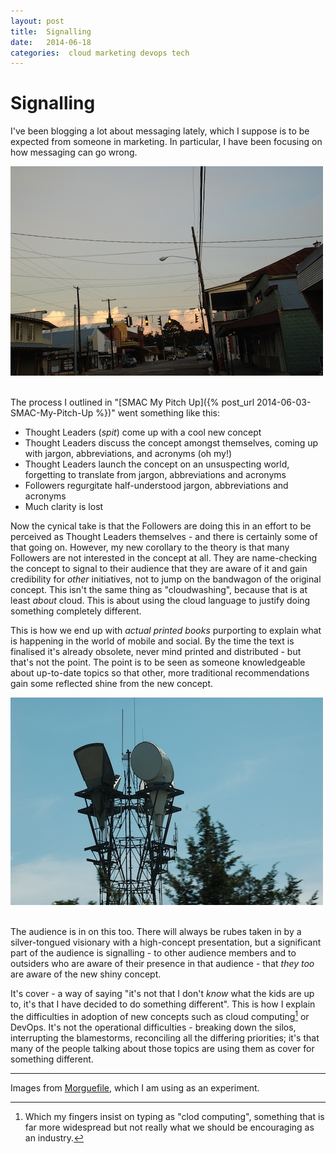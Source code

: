```yaml
---
layout: post
title:  Signalling 
date:   2014-06-18 
categories:  cloud marketing devops tech 
---
```


# Signalling


I've been blogging a lot about messaging lately, which I suppose is to be expected from someone in marketing. In particular, I have been focusing on how messaging can go wrong.  

![|500x0](/images/unknown_filename.311.jpeg)  

The process I outlined in "[SMAC My Pitch Up]({% post_url 2014-06-03-SMAC-My-Pitch-Up %})" went something like this:  

* Thought Leaders (*spit*) come up with a cool new concept
* Thought Leaders discuss the concept amongst themselves, coming up with jargon, abbreviations, and acronyms (oh my!)
* Thought Leaders launch the concept on an unsuspecting world, forgetting to translate from jargon, abbreviations and acronyms
* Followers regurgitate half-understood jargon, abbreviations and acronyms
* Much clarity is lost  

Now the cynical take is that the Followers are doing this in an effort to be perceived as Thought Leaders themselves - and there is certainly some of that going on. However, my new corollary to the theory is that many Followers are not interested in the concept at all. They are name-checking the concept to signal to their audience that they are aware of it and gain credibility for *other* initiatives, not to jump on the bandwagon of the original concept. This isn't the same thing as "cloudwashing", because that is at least *about* cloud. This is about using the cloud language to justify doing something completely different.  

This is how we end up with *actual printed books* purporting to explain what is happening in the world of mobile and social. By the time the text is finalised it's already obsolete, never mind printed and distributed - but that's not the point. The point is to be seen as someone knowledgeable about up-to-date topics so that other, more traditional recommendations gain some reflected shine from the new concept.  

![|500x0](/images/unknown_filename.312.jpeg)  

The audience is in on this too. There will always be rubes taken in by a silver-tongued visionary with a high-concept presentation, but a significant part of the audience is signalling - to other audience members and to outsiders who are aware of their presence in that audience - that *they too* are aware of the new shiny concept.  

It's cover - a way of saying "it's not that I don't *know* what the kids are up to, it's that I have decided to do something different". This is how I explain the difficulties in adoption of new concepts such as cloud computing[^1] or DevOps. It's not the operational difficulties - breaking down the silos, interrupting the blamestorms, reconciling all the differing priorities; it's that many of the people talking about those topics are using them as cover for something different.  

***
Images from [Morguefile](http://www.morguefile.com "Morguefile.com free stock photos" ), which I am using as an experiment.

[^1]: Which my fingers insist on typing as "clod computing", something that is far more widespread but not really what we should be encouraging as an industry.

